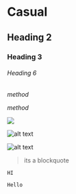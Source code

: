 # Casual
## Heading 2 
### Heading 3 
###### Heading 6
_method_

*method*

<img src="https://www.google.com/url?sa=i&url=https%3A%2F%2Fsecurityboulevard.com%2F2023%2F02%2Fhow-to-prevent-sql-injection-attacks%2F&psig=AOvVaw15K1Huyn70ah4qsdX_0jDz&ust=1709039881621000&source=images&cd=vfe&opi=89978449&ved=0CBMQjRxqFwoTCLiSk-qLyYQDFQAAAAAdAAAAABAK">

![alt text](https://www.google.com/url?sa=i&url=https%3A%2F%2Fsecurityboulevard.com%2F2023%2F02%2Fhow-to-prevent-sql-injection-attacks%2F&psig=AOvVaw15K1Huyn70ah4qsdX_0jDz&ust=1709039881621000&source=images&cd=vfe&opi=89978449&ved=0CBMQjRxqFwoTCLiSk-qLyYQDFQAAAAAdAAAAABAK)

![alt text](https://www.socialpilot.co/wp-content/uploads/2023/02/gif.gif)

>its a blockquote

`HI`
```
Hello
```
